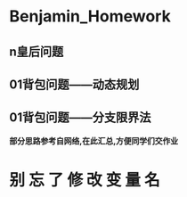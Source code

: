 # Benjamin_Homework

## n皇后问题

## 01背包问题——动态规划

## 01背包问题——分支限界法

__部分思路参考自网络,在此汇总,方便同学们交作业__

# 别 忘 了 修 改 变 量 名
